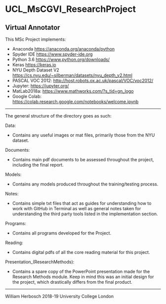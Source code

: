 # UCL_MsCGVI_ResearchProject
Virtual Annotator
------------------------------------------------------------------------------------------
This MSc Project implements:
- Anaconda https://anaconda.org/anaconda/python
- Spyder IDE https://www.spyder-ide.org
- Python 3.6 https://www.python.org/downloads/
- Keras https://keras.io
- NYU Depth Dataset V2 https://cs.nyu.edu/~silberman/datasets/nyu_depth_v2.html
- PASCAL VOC 2012: http://host.robots.ox.ac.uk/pascal/VOC/voc2012/
- Jupyter: https://jupyter.org/
- MatLab2018a: https://www.mathworks.com/?s_tid=gn_logo
- Google Colab: https://colab.research.google.com/notebooks/welcome.ipynb

------------------------------------------------------------------------------------------
The general structure of the directory goes as such:

Data: 
- Contains any useful images or mat files, primarily those from the NYU dataset.

Documents:
- Contains main pdf documents to be assessed throughout the project, including the final report. 

Models:
- Contains any models produced throughout the training/testing process.

Notes:
- Contains simple txt files that act as guides for understanding how to work with GitHub in Terminal as well as general notes taken for understanding the third party tools listed in the implementation section.

Programs: 
- Contains all programs developed for the Project.

Reading:
- Contains digital pdfs of all the core reading material for this project.

Presentation_(ResearchMethods):
- Contains a spare copy of the PowerPoint presentation made for the Research Methods module. Keep in mind this was an initial design for the project, which drastically differs from the final product. 

------------------------------------------------------------------------------------------
William Herbosch 
2018-19
University College London
